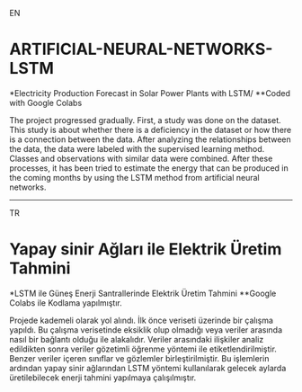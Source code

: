 EN
# ARTIFICIAL-NEURAL-NETWORKS-LSTM
*Electricity Production Forecast in Solar Power Plants with LSTM/
**Coded with Google Colabs 

The project progressed gradually. First, a study was done on the dataset. This study is about whether there is a deficiency in the dataset or how there is a connection between the data. After analyzing the relationships between the data, the data were labeled with the supervised learning method. Classes and observations with similar data were combined. After these processes, it has been tried to estimate the energy that can be produced in the coming months by using the LSTM method from artificial neural networks.

-----
TR
# Yapay sinir Ağları ile Elektrik Üretim Tahmini
*LSTM ile Güneş Enerji Santrallerinde Elektrik Üretim Tahmini
**Google Colabs ile Kodlama yapılmıştır.

Projede kademeli olarak yol alındı. İlk önce veriseti üzerinde bir çalışma yapıldı. Bu çalışma verisetinde eksiklik olup olmadığı veya veriler arasında nasıl bir bağlantı olduğu ile alakalıdır. Veriler arasındaki ilişkiler analiz edildikten sonra veriler gözetimli öğrenme yöntemi ile etiketlendirilmiştir. Benzer veriler içeren sınıflar ve gözlemler birleştirilmiştir. Bu işlemlerin ardından yapay sinir ağlarından LSTM yöntemi kullanılarak gelecek aylarda üretilebilecek enerji tahmini yapılmaya çalışılmıştır.



